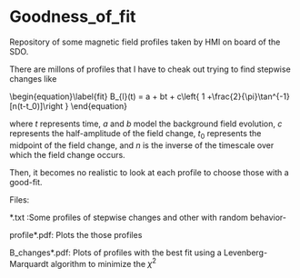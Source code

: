 # Goodness_of_fit
Repository of some magnetic field profiles taken by HMI on board of the SDO.

There are millons of profiles that I have to cheak out trying to find stepwise changes like

\begin{equation}\label{fit}
B_{l}(t) = a + bt + c\left\{ 1 +\frac{2}{\pi}\tan^{-1}[n(t-t_0)]\right \}
\end{equation}

where $t$ represents time, $a$ and $b$ model the background field evolution, $c$ represents the half-amplitude of the field change, $t_0$ represents the midpoint of the field change, and $n$ is the inverse of the timescale over which the field change occurs.

Then, it becomes no realistic to look at each profile to choose those with a good-fit. 

Files:

*.txt :Some profiles of stepwise changes and other with random behavior-
 
 profile*.pdf: Plots the those profiles
 
 B_changes*.pdf: Plots of profiles with the best fit using a Levenberg-Marquardt algorithm to minimize the $\chi^2$
 
 
